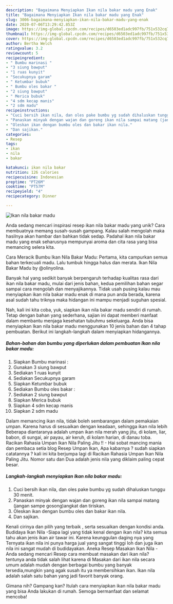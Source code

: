 ```yaml
---
description: "Bagaimana Menyiapkan Ikan nila bakar madu yang Enak"
title: "Bagaimana Menyiapkan Ikan nila bakar madu yang Enak"
slug: 3006-bagaimana-menyiapkan-ikan-nila-bakar-madu-yang-enak
date: 2020-07-06T13:29:42.853Z
image: https://img-global.cpcdn.com/recipes/d6503ed1adc997fb/751x532cq70/ikan-nila-bakar-madu-foto-resep-utama.jpg
thumbnail: https://img-global.cpcdn.com/recipes/d6503ed1adc997fb/751x532cq70/ikan-nila-bakar-madu-foto-resep-utama.jpg
cover: https://img-global.cpcdn.com/recipes/d6503ed1adc997fb/751x532cq70/ikan-nila-bakar-madu-foto-resep-utama.jpg
author: Bertha Welch
ratingvalue: 3.2
reviewcount: 5
recipeingredient:
- " Bumbu marinasi "
- "3 siung bawput"
- "1 ruas kunyit"
- "Secukupnya garam"
- " Ketumbar bubuk"
- " Bumbu oles bakar "
- "2 siung bawput"
- " Merica bubuk"
- "4 sdm kecap manis"
- "2 sdm madu"
recipeinstructions:
- "Cuci bersih ikan nila, dan oles pake bumbu yg sudah dihaluskan tunggu 30 menit."
- "Panaskan minyak dengan wajan dan goreng ikan nila sampai matang (jangan sampe gosong)angkat dan tiriskan."
- "Oleskan ikan dengan bumbu oles dan bakar ikan nila."
- "Dan sajikan."
categories:
- Resep
tags:
- ikan
- nila
- bakar

katakunci: ikan nila bakar 
nutrition: 126 calories
recipecuisine: Indonesian
preptime: "PT26M"
cooktime: "PT57M"
recipeyield: "4"
recipecategory: Dinner

---
```



![Ikan nila bakar madu](https://img-global.cpcdn.com/recipes/d6503ed1adc997fb/751x532cq70/ikan-nila-bakar-madu-foto-resep-utama.jpg)

Anda sedang mencari inspirasi resep ikan nila bakar madu yang unik? Cara membuatnya memang susah-susah gampang. Kalau salah mengolah maka hasilnya akan hambar dan bahkan tidak sedap. Padahal ikan nila bakar madu yang enak seharusnya mempunyai aroma dan cita rasa yang bisa memancing selera kita.

Cara Meracik Bumbu Ikan Nila Bakar Madu: Pertama, kita campurkan semua bahan terkecuali madu. Lalu tumbuk hingga halus dan merata. Ikan Nila Bakar Madu by @olinyolina.

Banyak hal yang sedikit banyak berpengaruh terhadap kualitas rasa dari ikan nila bakar madu, mulai dari jenis bahan, kedua pemilihan bahan segar sampai cara mengolah dan menyajikannya. Tidak usah pusing kalau mau menyiapkan ikan nila bakar madu enak di mana pun anda berada, karena asal sudah tahu triknya maka hidangan ini mampu menjadi suguhan spesial.


Nah, kali ini kita coba, yuk, siapkan ikan nila bakar madu sendiri di rumah. Tetap dengan bahan yang sederhana, sajian ini dapat memberi manfaat dalam membantu menjaga kesehatan tubuhmu sekeluarga. Anda bisa menyiapkan Ikan nila bakar madu menggunakan 10 jenis bahan dan 4 tahap pembuatan. Berikut ini langkah-langkah dalam menyiapkan hidangannya.

<!--inarticleads1-->

##### Bahan-bahan dan bumbu yang diperlukan dalam pembuatan Ikan nila bakar madu:

1. Siapkan  Bumbu marinasi :
1. Gunakan 3 siung bawput
1. Sediakan 1 ruas kunyit
1. Sediakan Secukupnya garam
1. Siapkan  Ketumbar bubuk
1. Sediakan  Bumbu oles bakar :
1. Sediakan 2 siung bawput
1. Siapkan  Merica bubuk
1. Siapkan 4 sdm kecap manis
1. Siapkan 2 sdm madu


Dalam memancing ikan nila, tidak boleh sembarangan dalam pemakaian umpan. Karena harus di sesuaikan dengan keadaan, sehingga ikan nila lebih Beberapa diantaranya adalah umpan ikan nila merah yang jitu, di kolam, liar, babon, di sungai, air payau, air keruh, di kolam harian, di danau toba. Racikan Rahasia Umpan Ikan Nila Paling Jitu !! - Hai sobat mancing mania dan pembaca setia blog Resep Umpan Ikan, Apa kabarnya ? sudah siapkan catatannya ? kali ini kita berjumpa lagi di Racikan Rahasia Umpan Ikan Nila Paling Jitu. Nomor satu dan Dua adalah jenis nila yang diklaim paling cepat besar. 

<!--inarticleads2-->

##### Langkah-langkah menyiapkan Ikan nila bakar madu:

1. Cuci bersih ikan nila, dan oles pake bumbu yg sudah dihaluskan tunggu 30 menit.
1. Panaskan minyak dengan wajan dan goreng ikan nila sampai matang (jangan sampe gosong)angkat dan tiriskan.
1. Oleskan ikan dengan bumbu oles dan bakar ikan nila.
1. Dan sajikan.


Kenali cirinya dan pilih yang terbaik , serta sesuaikan dengan kondisi anda. Budidaya Ikan Nila -Siapa lagi yang tidak kenal dengan ikan nila? kita semua tahu akan jenis ikan air tawar ini. Karena keunggulan daging nya yang Ternyata ikan nila ini punya harga jual yang sangat tinggi loh dan juga ikan nila ini sangat mudah di budidayakan. Aneka Resep Masakan Ikan Nila - Anda sedang mencari Resep cara membuat masakan dari ikan nila? tentunya anda tidak salah lihat karena di Masakan dari ikan nila secara umum adalah mudah dengan berbagai bumbu yang banyak tersedia,mungkin yang agak susah itu ya membersihkan ikan. Ikan nila adalah salah satu bahan yang jadi favorit banyak orang. 

Gimana nih? Gampang kan? Itulah cara menyiapkan ikan nila bakar madu yang bisa Anda lakukan di rumah. Semoga bermanfaat dan selamat mencoba!
